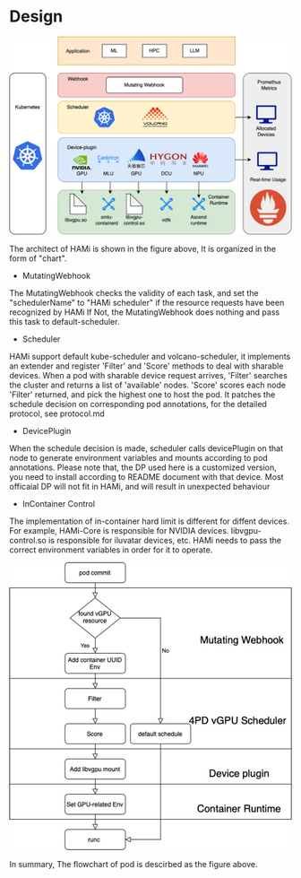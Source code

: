 # Design

<img src="../../imgs/arch.png" width = "800" /> 

The architect of HAMi is shown in the figure above, It is organized in the form of "chart".

- MutatingWebhook

The MutatingWebhook checks the validity of each task, and set the "schedulerName" to "HAMi scheduler" if the resource requests have been recognized by HAMi
If Not, the MutatingWebhook does nothing and pass this task to default-scheduler.

- Scheduler

HAMi support default kube-scheduler and volcano-scheduler, it implements an extender and register 'Filter' and 'Score' methods to deal with sharable devices.
When a pod with sharable device request arrives, 'Filter' searches the cluster and returns a list of 'available' nodes. 'Score' scores each node 'Filter' returned, and pick the highest one to host the pod. It patches the schedule decision on corresponding pod annotations, for the detailed protocol, see protocol.md

- DevicePlugin

When the schedule decision is made, scheduler calls devicePlugin on that node to generate environment variables and mounts according to pod annotations.
Please note that, the DP used here is a customized version, you need to install according to README document with that device. Most officaial DP will not fit in HAMi, and will result in unexpected behaviour

- InContainer Control

The implementation of in-container hard limit is different for diffent devices. For example, HAMi-Core is responsible for NVIDIA devices. libvgpu-control.so is responsible for iluvatar devices, etc. HAMi needs to pass the correct environment variables in order for it to operate.

<img src="./imgs/flowchart.jpeg" width = "600" /> 

In summary, The flowchart of pod is descirbed as the figure above.
